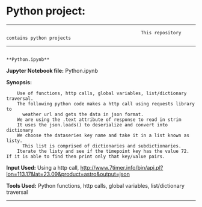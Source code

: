 # **Python project:**

******************************************************************************************************************************************************************* 
                                                      This repository contains python projects
******************************************************************************************************************************************************************* 

                                                                  **Python.ipynb**

**Jupyter Notebook file:** 
        Python.ipynb

**Synopsis:**
        
        Use of functions, http calls, global variables, list/dictionary traversal.
        The following python code makes a http call using requests library to 
          weather url and gets the data in json format.
        We are using the .text attribute of response to read in strim
        It uses the json.loads() to deserialize and convert into dictionary
        We choose the dataseries key name and take it in a list known as listy. 
          This list is comprised of dictionaries and subdictionaries.
        Iterate the listy and see if the timepoint key has the value 72.  If it is able to find then print only that key/value pairs.


**Input Used:**
        Using a http call, http://www.7timer.info/bin/api.pl?lon=113.17&lat=23.09&product=astro&output=json 
        
**Tools Used:**
        Python functions, http calls, global variables, list/dictionary traversal

*******************************************************************************************************************************************************************                                                      
